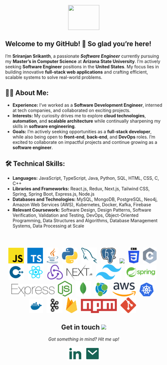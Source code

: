 <!-- "Hi" GIF -->
<p align="center">
  <img src="https://media.giphy.com/media/3ohs4f2bZ4jSd2q5tS/giphy.gif" width="100" height="80" />
  <br>
</p>

<!-- Introduction -->
## Welcome to my GitHub! 👋 So glad you’re here!

I’m **Sriranjan Srikanth**, a passionate ***Software Engineer*** currently pursuing my **Master’s in Computer Science** at **Arizona State University**. I’m actively seeking **Software Engineer** positions in the **United States**. My focus lies in building innovative **full-stack web applications** and crafting efficient, scalable systems to solve real-world problems.

<!-- About Me -->
## 👩‍💻 About Me:
- **Experience:** I’ve worked as a **Software Development Engineer**, interned at tech companies, and collaborated on exciting projects.
- **Interests:** My curiosity drives me to explore **cloud technologies**, **automation**, and **scalable architecture** while continually sharpening my skills in **software engineering**.
- **Goals:** I’m actively seeking opportunities as a **full-stack developer**, while also being open to **front-end**, **back-end**, and **DevOps** roles. I’m excited to collaborate on impactful projects and continue growing as a **software engineer**.

<!-- Technical Skills -->
## 🛠️ Technical Skills:
- **Languages:** JavaScript, TypeScript, Java, Python, SQL, HTML, CSS, C, C++
- **Libraries and Frameworks:** React.js, Redux, Next.js, Tailwind CSS, Spring, Spring Boot, Express.js, Node.js
- **Databases and Technologies:** MySQL, MongoDB, PostgreSQL, Neo4j, Amazon Web Services (AWS), Kubernetes, Docker, Kafka, Firebase
- **Relevant Coursework:** Software Design, Design Patterns, Software Verification, Validation and Testing, DevOps, Object-Oriented Programming, Data Structures and Algorithms, Database Management Systems, Data Processing at Scale
<br/>
<br/>

<!-- Logos -->
<p align="center">
<img height="50" src="assets/javascript.svg">
&nbsp;
<img height="50" src="assets/typescript-icon.svg">
&nbsp;
<img height="50" src="assets/java.svg">
&nbsp;
<img height="50" src="assets/python.svg">
&nbsp;
<img height="50" src="assets/mysql.svg">
&nbsp;
<img height="50" src="assets/postgresql.svg">
&nbsp;
<img height="50" src="assets/HTML5_logo_resized.svg">
&nbsp;
<img height="50" src="assets/CSS3_logo_and_wordmark.svg">
&nbsp;
<img height="50" src="assets/c.svg">
&nbsp;
<img height="50" src="assets/file-type-cpp2.svg">
&nbsp;
<img height="50" src="assets/file-type-reactjs.svg">
&nbsp;
<img height="50" src="assets/redux-logo-svgrepo-com.svg">
&nbsp;
<img height="50" src="assets/nextjs.svg">
&nbsp;
<img height="50" src="assets/Tailwind_CSS_Logo.svg">
&nbsp;
<img height="50" src="assets/springio-ar21.svg">
&nbsp;
<img height="40" src="assets/express.svg">
&nbsp;
<img height="50" src="assets/nodejs-icon.svg">
&nbsp;
<img height="50" src="assets/file-type-mongo.svg">
&nbsp;
<img height="45" src="assets/neo4j-icon.svg">
&nbsp;
<img height="45" src="assets/Amazon_Web_Services_Logo.svg">
&nbsp;
<img height="45" src="assets/kubernetes-icon.svg">
&nbsp;
<img height="45" src="assets/docker-svgrepo-com.svg">
&nbsp;
<img height="50" src="assets/kafka.svg">
&nbsp;
<img height="50" src="assets/firebase.svg">
&nbsp;
<!-- <img height="45" src="assets/Apache_Spark_logo.svg">
&nbsp; -->
<img height="45" src="assets/npm.svg">
&nbsp;
<img height="50" src="assets/git-icon.svg">
&nbsp;
</p>

<!-- Contact Information -->
<h2 align="center">Get in touch <img src="https://user-images.githubusercontent.com/5679180/79618120-0daffb80-80be-11ea-819e-d2b0fa904d07.gif" width="27px">
</h2>

<p align="center">
  <i>Got something in mind? Hit me up!</i>
  <p align="center">
    <a href="https://www.linkedin.com/in/sriranjan-s/" alt="LinkedIn"><img src="assets/linkedin-fill.svg"></a>&nbsp;
    <a href="mailto:ssrika21@asu.edu" alt="Contact me"><img src="assets/mail-fill.svg"></a>
    <!-- <a href="https://www.sriranjansrikanth.com" alt="portfolio"><img src="assets/external-link-line.svg"></a> -->
  </p>
</p>